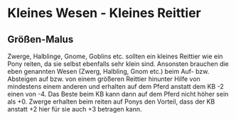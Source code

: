# Kleines Wesen - Kleines Reittier

## Größen-Malus

Zwerge, Halblinge, Gnome, Goblins etc. sollten ein kleines Reittier wie ein Pony reiten, da sie selbst ebenfalls sehr klein sind. Ansonsten brauchen die eben genannten Wesen \(Zwerg, Halbling, Gnom etc.\) beim Auf- bzw. Absteigen auf bzw. von einem größeren Reittier hinunter Hilfe von mindestens einem anderen und erhalten auf dem Pferd anstatt dem KB -2 einen von -4. Das Beste beim KB kann dann auf dem Pferd nicht höher sein als +0. Zwerge erhalten beim reiten auf Ponys den Vorteil, dass der KB anstatt +2 hier für sie auch +3 betragen kann.

